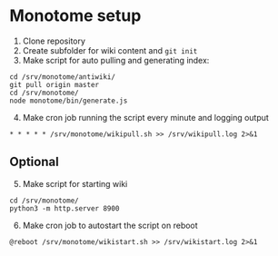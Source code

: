 # Monotome setup

1. Clone repository
2. Create subfolder for wiki content and `git init`
3. Make script for auto pulling and generating index:
```
cd /srv/monotome/antiwiki/
git pull origin master
cd /srv/monotome/
node monotome/bin/generate.js
```
4. Make cron job running the script every minute and logging output
```
* * * * * /srv/monotome/wikipull.sh >> /srv/wikipull.log 2>&1
```

## Optional

5. Make script for starting wiki
```
cd /srv/monotome/
python3 -m http.server 8900
```

6. Make cron job to autostart the script on reboot
```
@reboot /srv/monotome/wikistart.sh >> /srv/wikistart.log 2>&1
```
